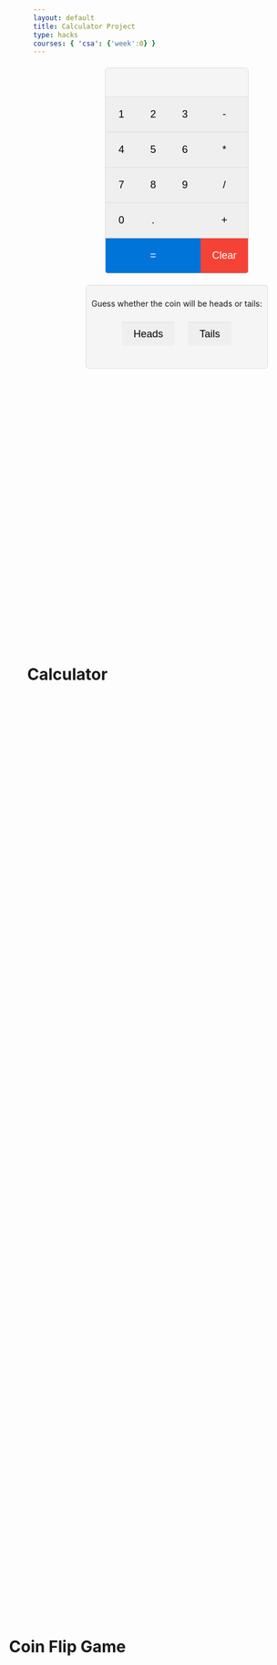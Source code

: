 ```yaml
---
layout: default
title: Calculator Project
type: hacks
courses: { 'csa': {'week':0} }
---
```




<html>
    <head>
        <style>
            .title1{
                position:absolute;
                left:30%;
                bottom:25%;
                transform:translate(-50%,-50%);
            }
            .game {
                width: 300px;
                margin: 20px auto;
                padding: 9px;
                border: 1px solid #ddd;
                border-radius: 5px;
                background-color: #f5f5f5;
                text-align: center;
            }
            .btnGuess {
                margin: 10px;
                padding: 10px 20px;
                cursor: pointer;
            }
            .gameResult {
                margin-top: 20px;
                font-size: 18px;
            }
            .title{
                position:absolute;
                left:30%;
                top:30%;
                transform:translate(-50%,-50%);
            }
            .calculator {
                width: 250px;
                margin: 20px auto;
                border: 1px solid #ddd;
                border-radius: 5px;
                overflow: hidden;
            }
            .screen {
                width: 100%;
                height: 50px;
                background-color: #f5f5f5;
                padding: 10px;
                font-size: 18px;
                text-align: right;
                border: none;
            }
            .buttons {
                display: grid;
                grid-template-columns: repeat(4, 1fr);
            }
            button {
                padding: 20px;
                border: none;
                border-top: 1px solid #ddd;
                font-size: 18px;
                cursor: pointer;
                transition: background-color 0.3s;
            }
            button:hover {
                background-color: #f5f5f5;
            }
            .equals {
                grid-column: 1 / span 3;
                background-color: #0074d9;
                color: white;
            }
            .clear {
                background-color: #f44336; /* Red color for clarity */
                color: white; /* White text color */
            }
            .clear:hover {
                background-color: #f5f5f5; /* Darker red when hovered */
            }
        </style>
    </head>
    <body>
    <h1 class = "title">Calculator</h1>
        <div class="calculator">
            <input type="text" class="screen" disabled>
            <div class="buttons">
                <button class="num" value="1">1</button>
                <button class="num" value="2">2</button>
                <button class="num" value="3">3</button>
                <button class="op" value="-">-</button>
                <button class="num" value="4">4</button>
                <button class="num" value="5">5</button>
                <button class="num" value="6">6</button>
                <button class="op" value="*">*</button>
                <button class="num" value="7">7</button>
                <button class="num" value="8">8</button>
                <button class="num" value="9">9</button>
                <button class="op" value="/">/</button>
                <button class="num" value="0">0</button>
                <button value="." class="num">.</button>
                <button>   </button>
                <button class="op" value="+">+</button>
                <button value="=" class="equals">=</button>
                <button class="clear">Clear</button>
            </div>
        </div>
        <h1 class = "title1"> Coin Flip Game</h1>
        <div class="game">
            <p>Guess whether the coin will be heads or tails:</p>
            <button class="btnGuess" data-guess="heads">Heads</button>
            <button class="btnGuess" data-guess="tails">Tails</button>
            <p class="gameResult"></p>
        </div>
    </body>
    <script>
        let screen = document.querySelector('.screen');
        let nums = document.querySelectorAll('.num');
        let ops = document.querySelectorAll('.op');
        let equals = document.querySelector('.equals');
        let currentOp = '';
        let currentValue = '';
        let prevValue = '';
        nums.forEach(num => {
            num.addEventListener('click', function() {
                screen.value += this.value;
            });
        });
        ops.forEach(op => {
            op.addEventListener('click', function() {
                prevValue = screen.value;
                screen.value = '';
                currentOp = this.value;
            });
        });
        equals.addEventListener('click', function() {
            currentValue = screen.value;
            if (currentOp && currentValue) {
                screen.value = eval(prevValue + currentOp + currentValue);
                currentOp = '';
                currentValue = '';
                prevValue = '';
            }
        });
        let buttons = document.querySelectorAll('.btnGuess');
        let gameResult = document.querySelector('.gameResult');
        buttons.forEach(button => {
            button.addEventListener('click', function() {
                let userGuess = this.getAttribute('data-guess');
                let coinFlipResult = Math.random() < 0.5 ? 'heads' : 'tails';
                if (userGuess === coinFlipResult) {
                    gameResult.textContent = `You're right! It was ${coinFlipResult}!`;
                } else {
                    gameResult.textContent = `Sorry, it was ${coinFlipResult}. Try again!`;
                }
            });
        });
        let clear = document.querySelector('.clear');
        clear.addEventListener('click', function() {
            screen.value = ''; 
            currentOp = ''; 
            currentValue = ''; 
            prevValue = ''; 
        });
    </script>
</html>
